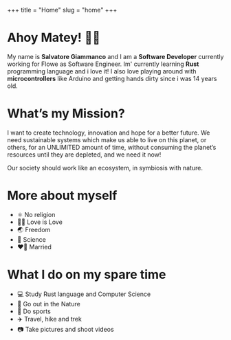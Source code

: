+++
title = "Home"
slug = "home"
+++
# Ahoy Matey! 🏴‍☠️

My name is **Salvatore Giammanco** and I am a **Software Developer** currently working for Flowe as Software Engineer. 
Im' currently learning **Rust** programming language and i love it! I also love playing around with **microcontrollers** like Arduino and getting hands dirty since i was 14 years old.

# What’s my Mission?

I want to create technology, innovation and hope for a better future. We need sustainable systems which make us able to live on this planet, or others, for an UNLIMITED amount of time, without consuming the planet’s resources until they are depleted, and we need it now!

Our society should work like an ecosystem, in symbiosis with nature.

# More about myself
- ⚛️ No religion
- 🏳️‍🌈 Love is Love
- 🌏 Freedom
- 🔬 Science
- ❤️‍🔥 Married

# What I do on my spare time
- 💻 Study Rust language and Computer Science
- 🌲 Go out in the Nature
- 🚴 Do sports
- ✈️ Travel, hike and trek
- 📷 Take pictures and shoot videos
                            